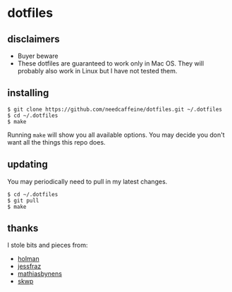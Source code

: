 # dotfiles

## disclaimers

- Buyer beware
- These dotfiles are guaranteed to work only in Mac OS. They will probably also work in Linux but I have not tested them.

## installing

    $ git clone https://github.com/needcaffeine/dotfiles.git ~/.dotfiles
    $ cd ~/.dotfiles
    $ make

Running `make` will show you all available options. You may decide you don't want all the things this repo does.

## updating

You may periodically need to pull in my latest changes.

    $ cd ~/.dotfiles
    $ git pull
    $ make

## thanks

I stole bits and pieces from:
- [holman](https://github.com/holman/dotfiles)
- [jessfraz](https://github.com/jessfraz/dotfiles)
- [mathiasbynens](https://github.com/mathiasbynens/dotfiles)
- [skwp](https://github.com/skwp/dotfiles)
